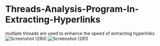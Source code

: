 # Threads-Analysis-Program-In-Extracting-Hyperlinks
multiple threads are used to enhance the speed of extracting hyperlinks
![Screenshot (280)](https://user-images.githubusercontent.com/84376570/132786459-09c1249d-990f-4ce2-9e01-84071c5422a3.png)
![Screenshot (281)](https://user-images.githubusercontent.com/84376570/132786470-dbce39f4-fb73-4370-ae98-c6f03c2da02d.png)
